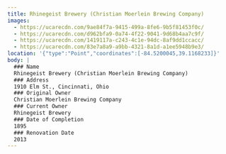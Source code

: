 ```yaml
---
title: Rhinegeist Brewery (Christian Moerlein Brewing Company)
images:
  - https://ucarecdn.com/9ae84f7a-9415-499a-8fe6-9b5f81453f0c/
  - https://ucarecdn.com/d962bfa9-0a74-4f22-9041-9d68b4aa7c9f/
  - https://ucarecdn.com/1419117a-c243-4c1e-94dc-8af9dd1ccacc/
  - https://ucarecdn.com/83e7a8a9-a9bb-4321-8a1d-a1ee5948b9e3/
location: '{"type":"Point","coordinates":[-84.5200045,39.1168233]}'
body: |
  ### Name
  Rhinegeist Brewery (Christian Moerlein Brewing Company)
  ### Address
  1910 Elm St., Cincinnati, Ohio
  ### Original Owner
  Christian Moerlein Brewing Company
  ### Current Owner
  Rhinegeist Brewery
  ### Date of Completion
  1895
  ### Renovation Date
  2013
---
```

